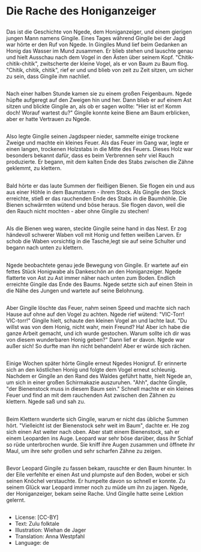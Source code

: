 # Die Rache des Honiganzeiger

##
Das ist die Geschichte von Ngede, dem Honiganzeiger, und einem gierigen jungen Mann namens Gingile. Eines Tages während Gingile bei der Jagd war hörte er den Ruf von Ngede. In Gingiles Mund lief beim Gedanken an Honig das Wasser im Mund zusammen. Er blieb stehen und lauschte genau und hielt Ausschau nach dem Vogel in den Ästen über seinem Kopf. "Chitik-chitik-chitik", zwitscherte der kleine Vogel, als er von Baum zu Baum flog. "Chitik, chitik, chitik", rief er und und blieb von zeit zu Zeit sitzen, um sicher zu sein, dass Gingile ihm nachlief.

##
Nach einer halben Stunde kamen sie zu einem großen Feigenbaum. Ngede hüpfte aufgeregt auf den Zweigen hin und her. Dann blieb er auf einem Ast sitzen und blickte Gingile an, als ob er sagen wollte: "Hier ist er! Komm doch! Worauf wartest du?" Gingile konnte keine Biene am Baum erblicken, aber er hatte Vertrauen zu Ngede.

##
Also legte Gingile seinen Jagdspeer nieder, sammelte einige trockene Zweige und machte ein kleines Feuer. Als das Feuer im Gang war, legte er einen langen, trockenen Holzstabs in die Mitte des Feuers. Dieses Holz war besonders bekannt dafür, dass es beim Verbrennen sehr viel Rauch produzierte. Er begann, mit dem kalten Ende des Stabs zwischen die Zähne geklemmt, zu klettern.

##
Bald hörte er das laute Summen der fleißigen Bienen. Sie flogen ein und aus aus einer Höhle in dem Baumstamm - ihrem Stock. Als Gingile den Stock erreichte, stieß er das rauchenden Ende des Stabs in die Baumhöhle. Die Bienen schwärmten wütend und böse heraus. Sie flogen davon, weil die den Rauch nicht mochten - aber ohne Gingile zu stechen!

##
Als die Bienen weg waren, steckte Gingile seine hand in das Nest. Er zog händevoll schwerer Waben voll mit Honig und fetten weißen Larven. Er schob die Waben vorsichtig in die Tasche,legt sie auf seine Schulter und begann nach unten zu klettern.

##
Ngede beobachtete genau jede Bewegung von Gingile. Er wartete auf ein fettes Stück Honigwabe als Dankeschön an den Honiganzeiger. Ngede flatterte von Ast zu Ast immer näher nach unten zum Boden. Endlich erreichte Gingile das Ende des Baums. Ngede setzte sich auf einen Stein in die Nähe des Jungen und wartete auf seine Belohnung.

##
Aber Gingile löschte das Feuer, nahm seinen Speed und machte sich nach Hause auf ohne auf den Vogel zu achten. Ngede rief wütend: "VIC-Torr! VIC-torr!" Gingile hielt, schaute den kleinen Vogel an und lachte laut. "Du willst was von dem Honig, nicht wahr, mein Freund? Ha! Aber ich habe die ganze Arbeit gemacht, und ich wurde gestochen. Warum sollte ich dir was von diesem wunderbaren Honig geben?" Dann lief er davon. Ngede war außer sich! So durfte man ihn nicht behandeln! Aber er würde sich rächen.

##
Einige Wochen später hörte Gingile erneut Ngedes Honigruf. Er erinnerte sich an den köstlichen Honig und folgte dem Vogel erneut schleunig. Nachdem er Gingile an den Rand des Waldes geführt hatte, hielt Ngede an, um sich in einer großen Schirmakazie auszuruhen. "Ahh", dachte Gingile, "der Bienenstock muss in diesem Baum sein." Schnell machte er ein kleines Feuer und find an mit dem rauchenden Ast zwischen den Zähnen zu klettern. Ngede saß und sah zu.

##
Beim Klettern wunderte sich Gingile, warum er nicht das übliche Summen hört. "Vielleicht ist der Bienenstock sehr weit im Baum", dachte er. He zog sich einen Ast weiter nach oben. Aber statt einem Bienenstock, sah er einem Leoparden ins Auge. Leopard war sehr böse darüber, dass ihr Schlaf so rüde unterbrochen wurde. Sie kniff ihre Augen zusammen und öffnete ihr Maul, um ihre sehr großen und sehr scharfen Zähne zu zeigen.

##
Bevor Leopard Gingile zu fassen bekam, rauschte er den Baum hinunter. In der Eile verfehlte er einen Ast und plumpste auf den Boden, wobei er sich seinen Knöchel verstauchte. Er humpelte davon so schnell er konnte. Zu seinem Glück war Leopard immer noch zu müde um ihn zu jagen. Ngede, der Honiganzeiger, bekam seine Rache. Und Gingile hatte seine Lektion gelernt.

##


##
* License: [CC-BY]
* Text: Zulu folktale
* Illustration: Wiehan de Jager
* Translation: Anna Westpfahl
* Language: de
